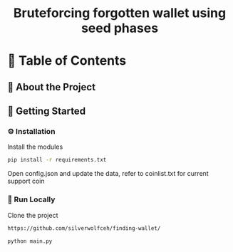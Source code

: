<div align='center'>

<h1>Bruteforcing forgotten wallet using seed phases</h1>


</div>

# :notebook_with_decorative_cover: Table of Contents




## :star2: About the Project

## :toolbox: Getting Started

### :gear: Installation

Install the modules
```bash
pip install -r requirements.txt
```

Open config.json and update the data, refer to coinlist.txt for current support coin

### :running: Run Locally

Clone the project

```bash
https://github.com/silverwolfceh/finding-wallet/
```

```bash
python main.py
```
